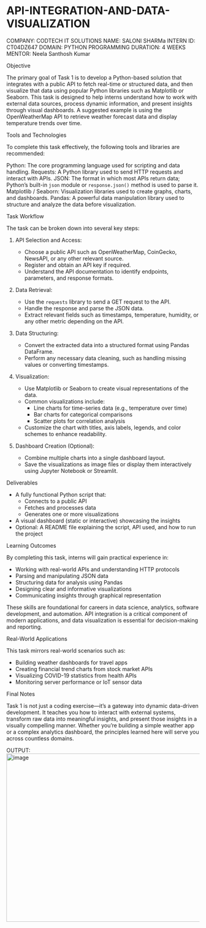 # API-INTEGRATION-AND-DATA-VISUALIZATION
COMPANY: CODTECH IT SOLUTIONS
NAME: SALONI SHARMa
INTERN ID: CT04DZ647 
DOMAIN: PYTHON PROGRAMMING 
DURATION: 4 WEEKS 
MENTOR: Neela Santhosh Kumar

 Objective

The primary goal of Task 1 is to develop a Python-based solution that integrates with a public API to fetch real-time or structured data, and then visualize that data using popular Python libraries such as Matplotlib or Seaborn. This task is designed to help interns understand how to work with external data sources, process dynamic information, and present insights through visual dashboards. A suggested example is using the OpenWeatherMap API to retrieve weather forecast data and display temperature trends over time.

Tools and Technologies

To complete this task effectively, the following tools and libraries are recommended:

Python: The core programming language used for scripting and data handling.
Requests: A Python library used to send HTTP requests and interact with APIs.
JSON: The format in which most APIs return data; Python’s built-in `json` module or `response.json()` method is used to parse it.
Matplotlib / Seaborn: Visualization libraries used to create graphs, charts, and dashboards.
Pandas: A powerful data manipulation library used to structure and analyze the data before visualization.

 Task Workflow

The task can be broken down into several key steps:

1. API Selection and Access:
   - Choose a public API such as OpenWeatherMap, CoinGecko, NewsAPI, or any other relevant source.
   - Register and obtain an API key if required.
   - Understand the API documentation to identify endpoints, parameters, and response formats.

2. Data Retrieval:
   - Use the `requests` library to send a GET request to the API.
   - Handle the response and parse the JSON data.
   - Extract relevant fields such as timestamps, temperature, humidity, or any other metric depending on the API.

3. Data Structuring:
   - Convert the extracted data into a structured format using Pandas DataFrame.
   - Perform any necessary data cleaning, such as handling missing values or converting timestamps.

4. Visualization:
   - Use Matplotlib or Seaborn to create visual representations of the data.
   - Common visualizations include:
     - Line charts for time-series data (e.g., temperature over time)
     - Bar charts for categorical comparisons
     - Scatter plots for correlation analysis
   - Customize the chart with titles, axis labels, legends, and color schemes to enhance readability.

5. Dashboard Creation (Optional):
   - Combine multiple charts into a single dashboard layout.
   - Save the visualizations as image files or display them interactively using Jupyter Notebook or Streamlit.

Deliverables

- A fully functional Python script that:
  - Connects to a public API
  - Fetches and processes data
  - Generates one or more visualizations
- A visual dashboard (static or interactive) showcasing the insights
- Optional: A README file explaining the script, API used, and how to run the project

 Learning Outcomes

By completing this task, interns will gain practical experience in:

- Working with real-world APIs and understanding HTTP protocols
- Parsing and manipulating JSON data
- Structuring data for analysis using Pandas
- Designing clear and informative visualizations
- Communicating insights through graphical representation

These skills are foundational for careers in data science, analytics, software development, and automation. API integration is a critical component of modern applications, and data visualization is essential for decision-making and reporting.

 Real-World Applications

This task mirrors real-world scenarios such as:

- Building weather dashboards for travel apps
- Creating financial trend charts from stock market APIs
- Visualizing COVID-19 statistics from health APIs
- Monitoring server performance or IoT sensor data

 Final Notes

Task 1 is not just a coding exercise—it’s a gateway into dynamic data-driven development. It teaches you how to interact with external systems, transform raw data into meaningful insights, and present those insights in a visually compelling manner. Whether you’re building a simple weather app or a complex analytics dashboard, the principles learned here will serve you across countless domains.


OUTPUT:
<img width="1088" height="439" alt="image" src="https://github.com/user-attachments/assets/7b8b0b12-f02c-4b8f-a465-04bbad28213a" />
